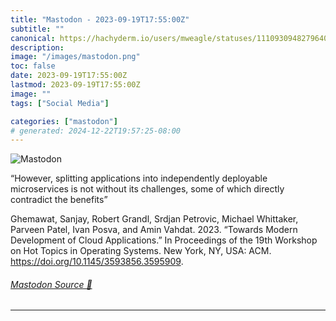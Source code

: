 ```yaml
---
title: "Mastodon - 2023-09-19T17:55:00Z"
subtitle: ""
canonical: https://hachyderm.io/users/mweagle/statuses/111093094827964051
description:
image: "/images/mastodon.png"
toc: false
date: 2023-09-19T17:55:00Z
lastmod: 2023-09-19T17:55:00Z
image: ""
tags: ["Social Media"]

categories: ["mastodon"]
# generated: 2024-12-22T19:57:25-08:00
---
```

![Mastodon](/images/mastodon.png)

<p>“However, splitting applications into independently deployable microservices is not without its challenges, some of which directly contradict the benefits”</p><p>Ghemawat, Sanjay, Robert Grandl, Srdjan Petrovic, Michael Whittaker, Parveen Patel, Ivan Posva, and Amin Vahdat. 2023. “Towards Modern Development of Cloud Applications.” In Proceedings of the 19th Workshop on Hot Topics in Operating Systems. New York, NY, USA: ACM. <a href="https://doi.org/10.1145/3593856.3595909" target="_blank" rel="nofollow noopener noreferrer" translate="no"><span class="invisible">https://</span><span class="ellipsis">doi.org/10.1145/3593856.359590</span><span class="invisible">9</span></a>.</p>


###### [Mastodon Source 🐘](https://hachyderm.io/@mweagle/111093094827964051)

___
